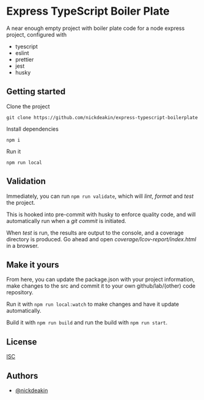 
# Express TypeScript Boiler Plate

A near enough empty project with boiler plate code for a node express project, configured with
- tyescript
- eslint
- prettier
- jest
- husky

## Getting started

Clone the project
```
git clone https://github.com/nickdeakin/express-typescript-boilerplate
```

Install dependencies
```
npm i
```

Run it
```
npm run local
```

## Validation

Immediately, you can run `npm run validate`, which will *lint*, *format* and *test* the project.

This is hooked into pre-commit with husky to enforce quality code, and will automatically run when a *git commit* is initiated.

When *test* is run, the results are output to the console, and a coverage directory is produced. Go ahead and open *coverage/lcov-report/index.html* in a browser.

## Make it yours

From here, you can update the package.json with your project information, make changes to the src and commit it to your own github/lab/(other) code repository.

Run it with `npm run local:watch` to make changes and have it update automatically.

Build it with `npm run build` and run the build with `npm run start`.

## License

[ISC](https://choosealicense.com/licenses/isc/)

## Authors

- [@nickdeakin](https://www.github.com/nickdeakin)
